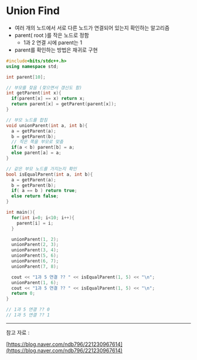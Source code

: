 # Union Find

- 여러 개의 노드에서 서로 다른 노드가 연결되어 있는지 확인하는 알고리즘
- parent( root )를 작은 노드로 정함
    - 1과 2 연결 시에 parent는 1
- parent를 확인하는 방법은 재귀로 구현

```cpp
#include<bits/stdc++.h>
using namespace std;

int parent[10];

// 부모를 찾음 (찾으면서 갱신도 함)
int getParent(int x){
  if(parent[x] == x) return x;
  return parent[x] = getParent(parent[x]);
}

// 부모 노드를 합침
void unionParent(int a, int b){
  a = getParent(a);
  b = getParent(b);
  // 작은 쪽을 부모로 맞춤
  if(a < b) parent[b] = a; 
  else parent[a] = a; 
}

// 같은 부모 노드를 가지는지 확인
bool isEqualParent(int a, int b){
  a = getParent(a);
  b = getParent(b);
  if( a == b ) return true;
  else return false;
}

int main(){
  for(int i=0; i<10; i++){
    parent[i] = i;
  }

  unionParent(1, 2);
  unionParent(2, 3);
  unionParent(3, 4);
  unionParent(5, 6);
  unionParent(6, 7);
  unionParent(7, 8);

  cout << "1과 5 연결 ?? " << isEqualParent(1, 5) << "\n";
  unionParent(1, 6);
  cout << "1과 5 연결 ?? " << isEqualParent(1, 5) << "\n";
  return 0;
}

// 1과 5 연결 ?? 0
// 1과 5 연결 ?? 1
```

---

참고 자료 :   

[https://blog.naver.com/ndb796/221230967614](https://blog.naver.com/ndb796/221230967614)